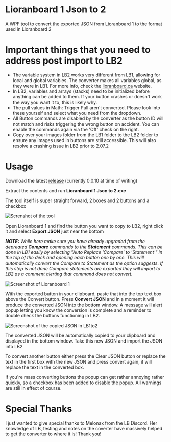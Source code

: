 # Lioranboard 1 Json to 2
A WPF tool to convert the exported JSON from Lioranboard 1 to the format used in Lioranboard 2

# Important things that you need to address post import to LB2
- The variable system in LB2 works very different from LB1, allowing for local and global variables. The converter makes all variables global, as they were in LB1. For more info, check the [lioranboard.ca](https://lioranboard.ca/docs2/getting-started/migrating) website.
- In LB2, variables and arrays (stacks) need to be initialized before anything can be added to them. If your button crashes or doesn't work the way you want it to, this is likely why.
- The pull values in Math: Trigger Pull aren't converted. Please look into these yourself and select what you need from the dropdown.
- All Button commands are disabled by the converter as the button ID will not match and risks triggering the wrong button on accident. You can enable the commands again via the 'Off' check on the right.
- Copy over your images folder from the LB1 folder to the LB2 folder to ensure any images used in buttons are still accessible. This will also resolve a crashing issue in LB2 prior to 2.07.2

# Usage
Download the latest [release](https://github.com/Phat32/Lioranboard-1-Json-to-2/releases) (currently 0.0.10 at time of writing)

Extract the contents and run **Lioranboard 1 Json to 2.exe**

The tool itself is super straight forward, 2 boxes and 2 buttons and a checkbox

![Screnshot of the tool](https://user-images.githubusercontent.com/10120690/156736325-43b69612-82f8-461c-8eb0-cb8f2a262842.png)

Open Lioranboard 1 and find the button you want to copy to LB2, right click it and select **Export JSON** just near the bottom

***NOTE:** While here make sure you have already upgraded from the depreated **Compare** commands to the **Statement** commands. This can be done in LB1 easily by selecting "Auto Replace 'Compare' to 'Statement'" in the top of the deck and opening each button one by one. This will automatically convert the Compare to Statement as the option suggests. If this step is not done Compare statements are exported they will import to LB2 as a comment alerting that command does not convert.*

![Screenshot of Lioranboard 1](https://user-images.githubusercontent.com/10120690/156732790-ac589a32-36af-4d89-be7d-684b674a275f.png)

With the exported button in your clipboard, paste that into the top text box above the Convert button. Press **Convert JSON** and in a moment it will produce the converted JSON into the bottom window. A message will alert popup letting you know the conversion is complete and a reminder to double check the buttons functioning in LB2.

![Screenshot of the copied JSON in LB1to2](https://user-images.githubusercontent.com/10120690/156736684-aa2c5d1e-102c-4ea1-a603-cf8b8a54b3bc.png)

The converted JSON will be automatically copied to your clipboard and displayed in the bottom window. Take this new JSON and import the JSON into LB2

To convert another button either press the Clear JSON button or replace the text in the first box with the new JSON and press convert again, it will replace the text in the converted box.

If you're mass converting buttons the popup can get rather annoying rather quickly, so a checkbox has been added to disable the popup. All warnings are still in effect of course.

# Special Thanks
I just wanted to give special thanks to Melonax from the LB Discord. Her knowledge of LB, testing and notes on the coverter have massively helped to get the converter to where it is! Thank you!
